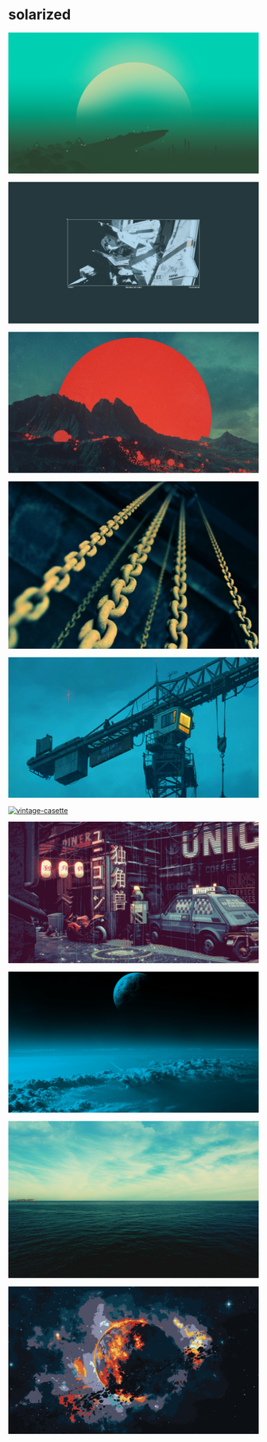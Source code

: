 # solarized

<a href="r2uhg0vjl2t81.png"><img alt="r2uhg0vjl2t81" src="r2uhg0vjl2t81.png"></a>

<a href="knights-of-sidonia.png"><img alt="knights-of-sidonia" src="knights-of-sidonia.png"></a>

<a href="ketqb6blpnt81.jpg"><img alt="ketqb6blpnt81" src="ketqb6blpnt81.jpg"></a>

<a href="fre-sonneveld-K8iHtzoIKQ4-unsplash.jpg"><img alt="fre-sonneveld-K8iHtzoIKQ4-unsplash" src="fre-sonneveld-K8iHtzoIKQ4-unsplash.jpg"></a>

<a href="lli0c12vlvd91.png"><img alt="lli0c12vlvd91" src="lli0c12vlvd91.png"></a>

<a href="vintage-casette.png"><img alt="vintage-casette" src="vintage-casette.png"></a>

<a href="wallhaven-ymdvjg.png"><img alt="wallhaven-ymdvjg" src="wallhaven-ymdvjg.png"></a>

<a href="solarized-planet.jpg"><img alt="solarized-planet" src="solarized-planet.jpg"></a>

<a href="22.jpg"><img alt="22" src="22.jpg"></a>

<a href="mm7prhmrq3681.jpg"><img alt="mm7prhmrq3681" src="mm7prhmrq3681.jpg"></a>

